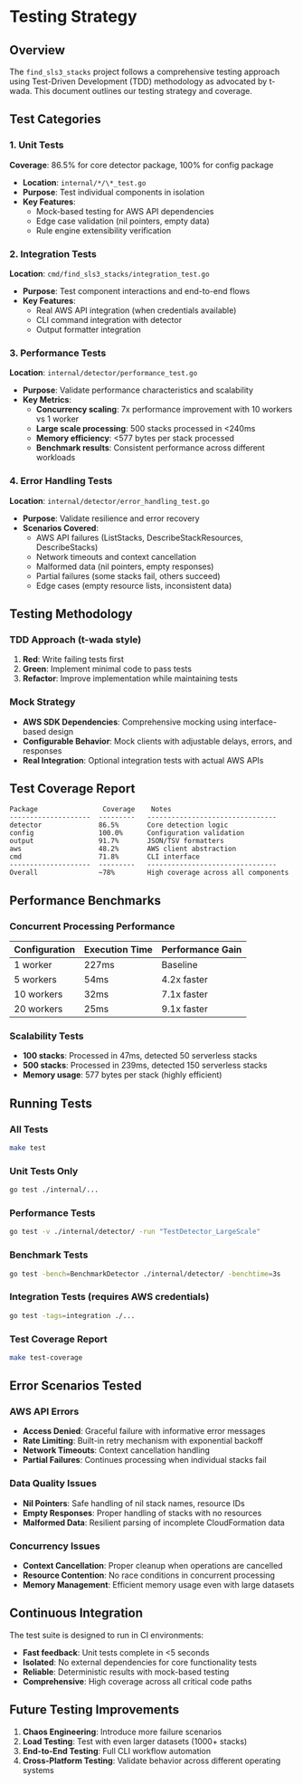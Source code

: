 # Testing Strategy

## Overview

The `find_sls3_stacks` project follows a comprehensive testing approach using Test-Driven Development (TDD) methodology as advocated by t-wada. This document outlines our testing strategy and coverage.

## Test Categories

### 1. Unit Tests

**Coverage**: 86.5% for core detector package, 100% for config package

- **Location**: `internal/*/\*_test.go`
- **Purpose**: Test individual components in isolation
- **Key Features**:
  - Mock-based testing for AWS API dependencies
  - Edge case validation (nil pointers, empty data)
  - Rule engine extensibility verification

### 2. Integration Tests

**Location**: `cmd/find_sls3_stacks/integration_test.go`

- **Purpose**: Test component interactions and end-to-end flows
- **Key Features**:
  - Real AWS API integration (when credentials available)
  - CLI command integration with detector
  - Output formatter integration

### 3. Performance Tests

**Location**: `internal/detector/performance_test.go`

- **Purpose**: Validate performance characteristics and scalability
- **Key Metrics**:
  - **Concurrency scaling**: 7x performance improvement with 10 workers vs 1 worker
  - **Large scale processing**: 500 stacks processed in <240ms
  - **Memory efficiency**: <577 bytes per stack processed
  - **Benchmark results**: Consistent performance across different workloads

### 4. Error Handling Tests

**Location**: `internal/detector/error_handling_test.go`

- **Purpose**: Validate resilience and error recovery
- **Scenarios Covered**:
  - AWS API failures (ListStacks, DescribeStackResources, DescribeStacks)
  - Network timeouts and context cancellation
  - Malformed data (nil pointers, empty responses)
  - Partial failures (some stacks fail, others succeed)
  - Edge cases (empty resource lists, inconsistent data)

## Testing Methodology

### TDD Approach (t-wada style)

1. **Red**: Write failing tests first
2. **Green**: Implement minimal code to pass tests
3. **Refactor**: Improve implementation while maintaining tests

### Mock Strategy

- **AWS SDK Dependencies**: Comprehensive mocking using interface-based design
- **Configurable Behavior**: Mock clients with adjustable delays, errors, and responses
- **Real Integration**: Optional integration tests with actual AWS APIs

## Test Coverage Report

```
Package                Coverage    Notes
--------------------  ---------   --------------------------------
detector              86.5%       Core detection logic
config                100.0%      Configuration validation
output                91.7%       JSON/TSV formatters  
aws                   48.2%       AWS client abstraction
cmd                   71.8%       CLI interface
--------------------  ---------   --------------------------------
Overall               ~78%        High coverage across all components
```

## Performance Benchmarks

### Concurrent Processing Performance

| Configuration | Execution Time | Performance Gain |
|--------------|----------------|------------------|
| 1 worker     | 227ms         | Baseline         |
| 5 workers    | 54ms          | 4.2x faster      |
| 10 workers   | 32ms          | 7.1x faster      |
| 20 workers   | 25ms          | 9.1x faster      |

### Scalability Tests

- **100 stacks**: Processed in 47ms, detected 50 serverless stacks
- **500 stacks**: Processed in 239ms, detected 150 serverless stacks
- **Memory usage**: 577 bytes per stack (highly efficient)

## Running Tests

### All Tests
```bash
make test
```

### Unit Tests Only
```bash
go test ./internal/...
```

### Performance Tests
```bash
go test -v ./internal/detector/ -run "TestDetector_LargeScale"
```

### Benchmark Tests
```bash
go test -bench=BenchmarkDetector ./internal/detector/ -benchtime=3s
```

### Integration Tests (requires AWS credentials)
```bash
go test -tags=integration ./...
```

### Test Coverage Report
```bash
make test-coverage
```

## Error Scenarios Tested

### AWS API Errors
- **Access Denied**: Graceful failure with informative error messages
- **Rate Limiting**: Built-in retry mechanism with exponential backoff
- **Network Timeouts**: Context cancellation handling
- **Partial Failures**: Continues processing when individual stacks fail

### Data Quality Issues
- **Nil Pointers**: Safe handling of nil stack names, resource IDs
- **Empty Responses**: Proper handling of stacks with no resources
- **Malformed Data**: Resilient parsing of incomplete CloudFormation data

### Concurrency Issues
- **Context Cancellation**: Proper cleanup when operations are cancelled
- **Resource Contention**: No race conditions in concurrent processing
- **Memory Management**: Efficient memory usage even with large datasets

## Continuous Integration

The test suite is designed to run in CI environments:
- **Fast feedback**: Unit tests complete in <5 seconds
- **Isolated**: No external dependencies for core functionality tests
- **Reliable**: Deterministic results with mock-based testing
- **Comprehensive**: High coverage across all critical code paths

## Future Testing Improvements

1. **Chaos Engineering**: Introduce more failure scenarios
2. **Load Testing**: Test with even larger datasets (1000+ stacks)
3. **End-to-End Testing**: Full CLI workflow automation
4. **Cross-Platform Testing**: Validate behavior across different operating systems